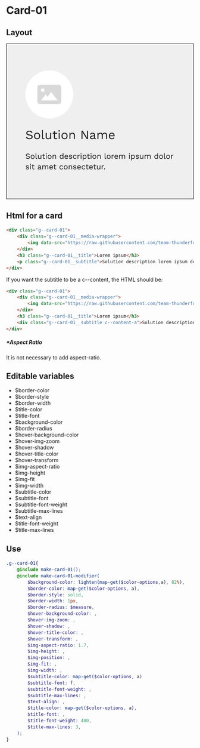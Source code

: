 # Card-01

## Layout

![alt text][card-01]

[card-01]: /src/img/global-components/card/card-01.jpg

## Html for a card

```html
<div class="g--card-01">
    <div class="g--card-01__media-wrapper">
        <img data-src="https://raw.githubusercontent.com/team-thunderfoot/ui/main/src/img/global-components/rounded-img-placeholder.png" src="/src/img/global-components/placeholder.jpg" alt="alt text" class="g--card-01__media-wrapper__media g--lazy-01">
    </div>
    <h3 class="g--card-01__title">Lorem ipsum</h3>
    <p class="g--card-01__subtitle">Solution description lorem ipsum dolor sit amet consectetur.</p>
</div>
```

If you want the subtitle to be a c--content, the HTML should be:
```html
<div class="g--card-01">
    <div class="g--card-01__media-wrapper">
        <img data-src="https://raw.githubusercontent.com/team-thunderfoot/ui/main/src/img/global-components/rounded-img-placeholder.png" src="/src/img/global-components/placeholder.jpg" alt="alt text" class="g--card-01__media-wrapper__media g--lazy-01">
    </div>
    <h3 class="g--card-01__title">Lorem ipsum</h3>
    <div class="g--card-01__subtitle c--content-a">Solution description lorem ipsum dolor sit amet consectetur.</div>
</div>
```

##### \*Aspect Ratio

It is not necessary to add aspect-ratio.

## Editable variables

- $border-color
- $border-style
- $border-width
- $title-color
- $title-font
- $background-color
- $border-radius
- $hover-background-color
- $hover-img-zoom
- $hover-shadow
- $hover-title-color
- $hover-transform
- $img-aspect-ratio
- $img-height
- $img-fit
- $img-width
- $subtitle-color
- $subtitle-font
- $subtitle-font-weight
- $subtitle-max-lines
- $text-align
- $title-font-weight
- $title-max-lines

## Use

```scss
.g--card-01{
    @include make-card-01();
    @include make-card-01-modifier(
        $background-color: lighten(map-get($color-options,a), 82%),
        $border-color: map-get($color-options, a),
        $border-style: solid,
        $border-width: 1px,
        $border-radius: $measure,
        $hover-background-color: ,
        $hover-img-zoom: ,
        $hover-shadow: ,
        $hover-title-color: ,
        $hover-transform: ,
        $img-aspect-ratio: 1.7,
        $img-height: ,
        $img-position: ,
        $img-fit: ,
        $img-width: ,
        $subtitle-color: map-get($color-options, a)
        $subtitle-font: f,
        $subtitle-font-weight: ,
        $subtitle-max-lines: ,
        $text-align: ,
        $title-color: map-get($color-options, a),
        $title-font: ,
        $title-font-weight: 400,
        $title-max-lines: 3,
    );
}
```